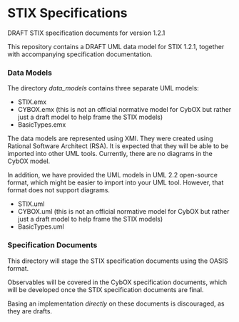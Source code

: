 # STIX Specifications
DRAFT STIX specification documents for version 1.2.1

This repository contains a DRAFT UML data model for STIX 1.2.1, together with accompanying specification documentation. 

### Data Models

The directory *data_models* contains three separate UML models:

* STIX.emx
* CYBOX.emx (this is not an official normative model for CybOX but rather just a draft model to help frame the STIX models)
* BasicTypes.emx

The data models are represented using XMI.  They were created using Rational Software Architect (RSA).  It is expected that they will be able to be imported into other UML tools.  Currently, there are no diagrams in the CybOX model.

In addition, we have provided the UML models in UML 2.2 open-source format, which might be easier to import into your UML tool.  However, that format does not support diagrams.

* STIX.uml
* CYBOX.uml (this is not an official normative model for CybOX but rather just a draft model to help frame the STIX models)
* BasicTypes.uml

### Specification Documents

This directory will stage the STIX specification documents using the OASIS format.


Observables will be covered in the CybOX specification documents, which will be developed once the STIX specification documents are final.

Basing an implementation *directly* on these documents is discouraged, as they are drafts.



